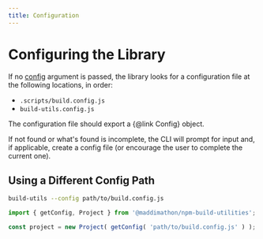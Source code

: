 ```yaml
---
title: Configuration
---
```


# Configuring the Library

If no [config](./use.md#universal-options) argument is passed, the library looks
for a configuration file at the following locations, in order:
- `.scripts/build.config.js`
- `build-utils.config.js`

The configuration file should export a {@link Config} object.

If not found or what's found is incomplete, the CLI will prompt for input and,
if applicable, create a config file (or encourage the user to complete the
current one).

## Using a Different Config Path

```bash
build-utils --config path/to/build.config.js
```

```ts
import { getConfig, Project } from '@maddimathon/npm-build-utilities';

const project = new Project( getConfig( 'path/to/build.config.js' ) );
```
